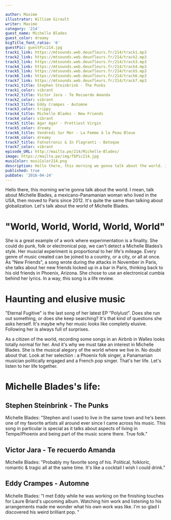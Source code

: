 ```yaml
---

author: Maxime
illustrator: William Girault
writer: Maxime
category: '214'
guest_name: Michelle Blades
guest_color: dreamy
bigTitle_font_ratio: '6'
guestPic: guestPic214.jpg
track1_link: https://mtsounds.web.deuxfleurs.fr/214/track1.mp3
track2_link: https://mtsounds.web.deuxfleurs.fr/214/track2.mp3
track3_link: https://mtsounds.web.deuxfleurs.fr/214/track3.mp3
track4_link: https://mtsounds.web.deuxfleurs.fr/214/track4.mp3
track5_link: https://mtsounds.web.deuxfleurs.fr/214/track5.mp3
track6_link: https://mtsounds.web.deuxfleurs.fr/214/track6.mp3
track7_link: https://mtsounds.web.deuxfleurs.fr/214/track7.mp3
track1_title: Stephen Steinbrink - The Punks
track1_color: vibrant
track2_title: Victor Jara - Te Recuerdo Amanda
track2_color: vibrant
track3_title: Eddy Crampes - Automne
track3_color: trippy
track4_title: Michelle Blades - New Friends
track4_color: vibrant
track5_title: Agar Agar - Prettiest Virgin
track5_color: dreamy
track6_title: Vendredi Sur Mer - La Femme à la Peau Bleue
track6_color: dreamy
track7_title: Fatnotronic & In Flagranti - Botoque
track7_color: vibrant
episode_URL: http://mailta.pe/214/Michelle-Blades/
image: https://mailta.pe/img/fbPic214.jpg
musiColor: musiColor214.png
description: Hello there, this morning we gonna talk about the world. I mean, talk about Michelle Blades, a mexicano-Panamanian woman who lived in USA, then moved to Paris since 2012. It's quite the same than talking about globalization. Let's talk about the world of Michelle Blades.
published: true
pubDate: '2016-04-24'
---
```

 Hello there, this morning we're gonna talk about the world. I mean, talk about Michelle Blades, a mexicano-Panamanian woman who lived in the USA, then moved to Paris since 2012. It's quite the same than talking about globalization. Let's talk about the world of Michelle Blades. 

# "World, World, World, World, World"

She is a great example of a work where experimentation is a finality. She could do punk, folk or electronical pop, we can't detect a Michelle Blades’s style. Her muscial experiment is proportional to her life's mileage. Every genre of music created can be joined to a country, or a city, or all at once. As "New Friends", a song wrote during the attacks in November in Paris, she talks about her new friends locked up in a bar in Paris, thinking back to his old friends in Phoenix, Arizona. She chose to use an electronical cumbia behind her lyrics. In a way, this song is a life review.

# Haunting and elusive music

"Eternal Fugitive" is the last song of her latest EP "Polylust". Does she run out something, or does she keep searching? It's that kind of questions she asks herself. It's maybe why her music looks like completly elusive. Following her is always full of surprises.

As a citizen of the world, recording some songs in an Airbnb in Walles looks totally normal for her. And it's why we must take an interest in Michelle Blades. She is the musical alegory of the world where we live in. No doubt about that. Look at her selection : a Phoenix folk singer, a Panamanian musician politically engaged and a French pop singer. That's her life. Let's listen to her life together.  
 
# Michelle Blades's life:

## Stephen Steinbrink - The Punks

Michelle Blades: "Stephen and I used to live in the same town and he's been one of my favorite artists all around ever since I came across his music. This song in particular is special as it talks about aspects of living in Tempe/Phoenix and being part of the music scene there. True folk."

## Victor Jara - Te recuerdo Amanda

Michelle Blades: "Probably my favorite song of his. Political, folkloric, romantic & tragic all at the same time. It's like a cocktail I wish I could drink."

## Eddy Crampes - Automne

Michelle Blades: "I met Eddy while he was working on the finishing touches for Laure Briard's upcoming album. Watching him work and listening to his arrangements made me wonder what his own work was like. I'm so glad I discovered his weird brilliant pop.  "
